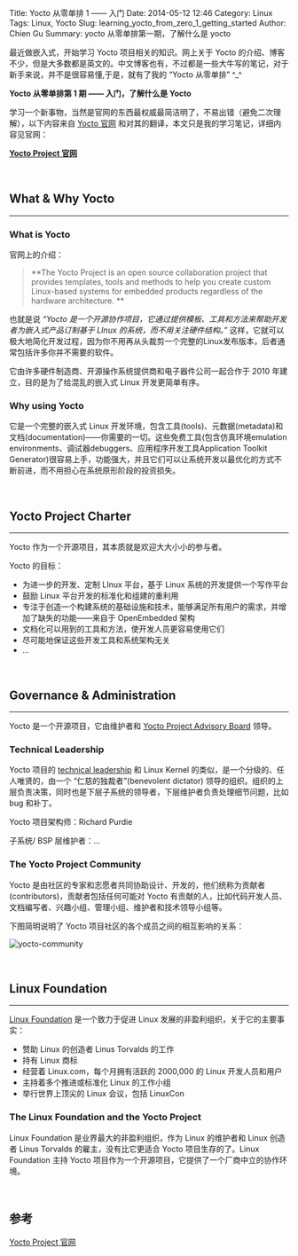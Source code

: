 Title: Yocto 从零单排 1 —— 入门
Date: 2014-05-12 12:46
Category: Linux
Tags: Linux, Yocto
Slug: learning_yocto_from_zero_1_getting_started
Author: Chien Gu
Summary: yocto 从零单排第一期，了解什么是 yocto

最近做嵌入式，开始学习 Yocto 项目相关的知识。网上关于 Yocto 的介绍、博客不少，但是大多数都是英文的。中文博客也有，不过都是一些大牛写的笔记，对于新手来说，并不是很容易懂,于是，就有了我的 “Yocto 从零单排” ^_^

**Yocto 从零单排第 1 期 —— 入门，了解什么是 Yocto**

学习一个新事物，当然是官网的东西最权威最简洁明了，不易出错（避免二次理解），以下内容来自 [Yocto 官网][Yocto Project] 和对其的翻译，本文只是我的学习笔记，详细内容见官网：

**[Yocto Project 官网][Yocto Project]**

[Yocto Project]: (https://www.yoctoproject.org/)

<br>

## What & Why Yocto
* * *

### What is Yocto

官网上的介绍：

> **The Yocto Project is an open source collaboration project that provides templates, tools and methods to help you create custom Linux-based systems for embedded products regardless of the hardware architecture. **

也就是说 *“Yocto 是一个开源协作项目，它通过提供模板、工具和方法来帮助开发者为嵌入式产品订制基于 LInux 的系统，而不用关注硬件结构。”* 这样，它就可以极大地简化开发过程，因为你不用再从头裁剪一个完整的Linux发布版本，后者通常包括许多你并不需要的软件。

它由许多硬件制造商、开源操作系统提供商和电子器件公司一起合作于 2010 年建立，目的是为了给混乱的嵌入式 Linux 开发更简单有序。

### Why using Yocto

它是一个完整的嵌入式 Linux 开发环境，包含工具(tools)、元数据(metadata)和文档(documentation)——你需要的一切。这些免费工具(包含仿真环境emulation environments、调试器debuggers、应用程序开发工具Application Toolkit Generator)很容易上手，功能强大，并且它们可以让系统开发以最优化的方式不断前进，而不用担心在系统原形阶段的投资损失。

<br>

## Yocto Project Charter 
* * *

Yocto 作为一个开源项目，其本质就是欢迎大大小小的参与者。

Yocto 的目标：

+ 为进一步的开发、定制 LInux 平台，基于 Linux 系统的开发提供一个写作平台
+ 鼓励 Linux 平台开发的标准化和组建的重利用
+ 专注于创造一个构建系统的基础设施和技术，能够满足所有用户的需求，并增加了缺失的功能——来自于 OpenEmbedded 架构
+ 文档化可以用到的工具和方法，使开发人员更容易使用它们
+ 尽可能地保证这些开发工具和系统架构无关
+ ...

<br>

## Governance &  Administration
* * *

Yocto 是一个开源项目，它由维护者和 [Yocto Project Advisory Board][Yocto Project Advisory Board] 领导。

### Technical Leadership

Yocto 项目的 [technical leadership][technical-leadership] 和 Linux Kernel 的类似，是一个分级的、任人唯贤的，由一个 “仁慈的独裁者”(benevolent dictator) 领导的组织。组织的上层负责决策，同时也是下层子系统的领导者，下层维护者负责处理细节问题，比如bug 和补丁。

Yocto 项目架构师：Richard Purdie

子系统/ BSP 层维护者：...


### The Yocto Project Community

Yocto 是由社区的专家和志愿者共同协助设计、开发的，他们统称为贡献者(contributors)，贡献者包括任何可能对 Yocto 有贡献的人，比如代码开发人员、文档编写者、兴趣小组、管理小组、维护者和技术领导小组等。

下图简明说明了 Yocto 项目社区的各个成员之间的相互影响的关系：

![yocto-community](https://www.yoctoproject.org/sites/yoctoproject.org/files/page/os63yoctodev.org-diagramv11.png)

[Yocto Project Advisory Board]: (https://www.yoctoproject.org/about/governance/advisory-board)
[technical-leadership]: (https://www.yoctoproject.org/about/governance/technical-leadership)

<br>

## Linux Foundation
* * *

[Linux Foundation][Linux Foundation] 是一个致力于促进 Linux 发展的非盈利组织，关于它的主要事实：

+ 赞助 Linux 的创造者 Linus Torvalds 的工作
+ 持有 Linux 商标
+ 经营着 Linux.com，每个月拥有活跃的 2000,000 的 Linux 开发人员和用户 
+ 主持着多个推进或标准化 Linux 的工作小组
+ 举行世界上顶尖的 Linux 会议，包括 LinuxCon

### The Linux Foundation and the Yocto Project

Linux Foundation 是业界最大的非盈利组织，作为 Linux 的维护者和 Linux 创造者 Linus Torvalds 的雇主，没有比它更适合 Yocto 项目生存的了。Linux Foundation 主持 Yocto 项目作为一个开源项目，它提供了一个厂商中立的协作环境。

[Linux Foundation]: (http://www.linuxfoundation.org/)

<br>

## 参考

[Yocto Project 官网][Yocto Project]
